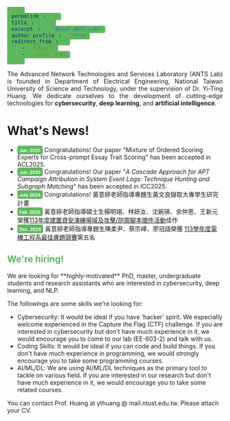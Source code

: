 ```yaml
---
permalink: /
title: ''
excerpt: "About ANTS Lab"
author_profile: true
redirect_from: 
  - /about/
  - /about.html
---
```

<style>
  span{ style="border-width: 3px ;
        width: 150px; height: 30px ;
        padding: 1px 5px 2px 5px;
        text-align: center;
        background-color:#5CB85C;
        border-radius: 4px;
  }
</style>

<p style="text-align: justify; white-space: normal;">The Advanced Network Technologies and Services Laboratory (ANTS Lab) is founded in Department of Electrical Engineering, National Taiwan University of Science and Technology, under the supervision of Dr. Yi-Ting Huang.  We dedicate ourselves to the development of cutting-edge technologies for <b>cybersecurity</b>, <b>deep learning</b>, and <b>artificial intelligence</b>.</p>

# What's News!
<ul>
    <li> <span style="border-width: 3px ; width: 150px; height: 30px ; padding: 1px 5px 2px 5px; text-align: center; background-color:#5CB85C;border-radius: 4px;"><font style="font-weight:bold" color="white" size="1">Jun. 2025</font></span> Congratulations! Our paper "Mixture of Ordered Scoring Experts for Cross-prompt Essay Trait Scoring" has been accepted in ACL2025.</li>
    <li> <span style="border-width: 3px ; width: 150px; height: 30px ; padding: 1px 5px 2px 5px; text-align: center; background-color:#5CB85C;border-radius: 4px;"><font style="font-weight:bold" color="white" size="1">Jun. 2025</font></span> Congratulations! Our paper "<i>A Cascade Approach for APT Campaign Attribution in System Event Logs: Technique Hunting and Subgraph Matching</i>" has been accepted in ICC2025.</li>
    <li> <span style="border-width: 3px ; width: 150px; height: 30px ; padding: 1px 5px 2px 5px; text-align: center; background-color:#5CB85C;border-radius: 4px;"><font style="font-weight:bold" color="white" size="1">July 2024</font></span> Congratulations! 黃意婷老師指導專題生黃文良錄取大專學生研究計畫</li>
    <li> <span style="border-width: 3px ; width: 150px; height: 30px ; padding: 1px 5px 2px 5px; text-align: center; background-color:#5CB85C;border-radius: 4px;"><font style="font-weight:bold" color="white" size="1">Feb. 2025</font></span> 黃意婷老師指導碩士生楊明翊、林妍汝、沈婉瑛、余仲恩、王新元榮獲<a href="/images/NICS.pdf">113年度建置資安演練場域及攻擊/防禦腳本徵件活動</a>佳作</li>
    <li> <span style="border-width: 3px ; width: 150px; height: 30px ; padding: 1px 5px 2px 5px; text-align: center; background-color:#5CB85C;border-radius: 4px;"><font style="font-weight:bold" color="white" size="1">Dec. 2024</font></span> 黃意婷老師指導專題生陳柔尹、蔡宗嶧、廖冠語榮獲 <a href="/images/NTUST_bachlorcomp.pdf">113學年度電機工程系最佳專題競賽</a>第五名</li>
<!--     <li> <span style="border-width: 3px ; width: 150px; height: 30px ; padding: 1px 5px 2px 5px; text-align: center; background-color:#5CB85C;border-radius: 4px;"><font style="font-weight:bold" color="white" size="1">Oct. 2024</font></span> Congratulations! Our paper has been selected to receive <a href="/images/TANET.png">Best Paper Awards of TANET 2024</a></li>
  <li> <span style="border-width: 3px ; width: 150px; height: 30px ; padding: 1px 5px 2px 5px; text-align: center; background-color:#5CB85C;border-radius: 4px;"><font style="font-weight:bold" color="white" size="1">July 2024</font></span> Congratulations! 黃意婷老師指導專題生陳柔尹錄取大專學生研究計畫</li>

  <li> <span style="border-width: 3px ; width: 150px; height: 30px ; padding: 1px 5px 2px 5px; text-align: center; background-color:#5CB85C;border-radius: 4px;"><font style="font-weight:bold" color="white" size="1">May 2023</font></span>  Prof. Yi-Ting Huang will give a talk at Indo-Taiwan Workshop in Jammu, India. Come to say hi!</li>
  <li> <span style="border-width: 3px ; width: 150px; height: 30px ; padding: 1px 5px 2px 5px; text-align: center; background-color:#5CB85C;border-radius: 4px;"><font style="font-weight:bold" color="white" size="1">Jan. 2023</font></span> Congratulations! Our paper has been selected to receive <a href="https://jise.iis.sinica.edu.tw/pages/jise/index.html#Announcements">the annual best paper award of 2022 by JISE</a>.</li>
  <li> <span style="border-width: 3px ; width: 150px; height: 30px ; padding: 1px 5px 2px 5px; text-align: center; background-color:#5CB85C;border-radius: 4px;"><font style="font-weight:bold" color="white" size="1">Dec. 2022</font></span> Congratulations! 黃意婷老師指導碩士生陳羿琪錄取台電公司111學年度研究所獎學金甄選</li>
  <li> <span style="border-width: 3px ; width: 150px; height: 30px ; padding: 1px 5px 2px 5px; text-align: center; background-color:#5CB85C;border-radius: 4px;"><font style="font-weight:bold" color="white" size="1">Sep. 2022</font></span> Prof. Yi-Ting Huang will give a talk at <a href="https://cyber.ithome.com.tw/2022/speaker-page/473">CYBERSEC2022</a>. Come to say hi!</li> -->

</ul>

<h2 style= "color:#5CB85C"> We're hiring!</h2>
We are looking for **highly-motivated** PhD, master, undergraduate students and research assistants who are interested in cybersecurity, deep learning, and NLP.

The followings are some skills we're looking for:

*	Cybersecurity: It would be ideal if you have ‘hacker’ spirit. We especially welcome experienced in the Capture the Flag (CTF) challenge. If you are interested in cybersecurity but don't have much experience in it, we would encourage you to come to our lab (EE-603-2) and talk with us.
*	Coding Skills: It would be ideal if you can code and build things. If you don't have much experience in programming, we would strongly encourage you to take some programming courses. 
*	AI/ML/DL: We are using AI/ML/DL techniques as the primary tool to tackle on various field. If you are interested in our research but don't have much experience in it, we would encourage you to take some related courses.

You can contact Prof. Huang at ythuang @ mail.ntust.edu.tw. Please attach your CV.

